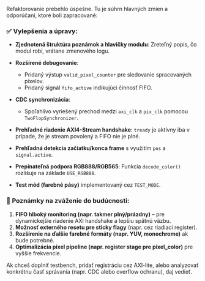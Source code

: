 Refaktorovanie prebehlo úspešne. Tu je súhrn hlavných zmien a odporúčaní, ktoré boli zapracované:

### ✅ Vylepšenia a úpravy:

* **Zjednotená štruktúra poznámok a hlavičky modulu**: Zreteľný popis, čo modul robí, vrátane zmenového logu.
* **Rozšírené debugovanie**:

  * Pridaný výstup `valid_pixel_counter` pre sledovanie spracovaných pixelov.
  * Pridaný signál `fifo_active` indikujúci činnosť FIFO.
* **CDC synchronizácia**:

  * Spoľahlivo vyriešený prechod medzi `axi_clk` a `pix_clk` pomocou `TwoFlopSynchronizer`.
* **Prehľadné riadenie AXI4-Stream handshake**: `tready` je aktívny iba v prípade, že je stream povolený a FIFO nie je plné.
* **Prehľadná detekcia začiatku/konca frame** s využitím `pos` a `signal.active`.
* **Prepínateľná podpora RGB888/RGB565**: Funkcia `decode_color()` rozlišuje na základe `USE_RGB888`.
* **Test mód (farebné pásy)** implementovaný cez `TEST_MODE`.

### 📝 Poznámky na zváženie do budúcnosti:

1. **FIFO hlboký monitoring (napr. takmer plný/prázdny)** – pre dynamickejšie riadenie AXI handshake a lepšiu spätnú väzbu.
2. **Možnosť externého resetu pre sticky flagy** (napr. cez riadiaci register).
3. **Rozšírenie na ďalšie farebné formáty (napr. YUV, monochrome)** ak bude potrebné.
4. **Optimalizácia pixel pipeline (napr. register stage pre pixel\_color)** pre vyššie frekvencie.

Ak chceš doplniť testbench, pridať registráciu cez AXI-lite, alebo analyzovať konkrétnu časť správania (napr. CDC alebo overflow ochranu), daj vedieť.
